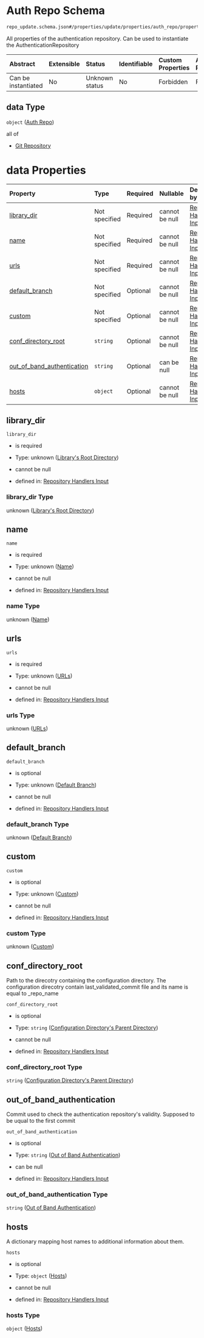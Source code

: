 # Auth Repo Schema

```txt
repo_update.schema.json#/properties/update/properties/auth_repo/properties/data
```

All properties of the authentication repository. Can be used to instantiate the AuthenticationRepository

| Abstract            | Extensible | Status         | Identifiable | Custom Properties | Additional Properties | Access Restrictions | Defined In                                                                           |
| :------------------ | :--------- | :------------- | :----------- | :---------------- | :-------------------- | :------------------ | :----------------------------------------------------------------------------------- |
| Can be instantiated | No         | Unknown status | No           | Forbidden         | Forbidden             | none                | [repo-update.schema.json*](docs/repo-update.schema.json "open original schema") |

## data Type

`object` ([Auth Repo](repo-update-properties-update-data-properties-auth-repo-with-update-details-properties-auth-repo.md))

all of

*   [Git Repository](repo-update-definitions-git-repository.md "check type definition")

# data Properties

| Property                                                  | Type          | Required | Nullable       | Defined by                                                                                                                                                                                                                                                                                             |
| :-------------------------------------------------------- | :------------ | :------- | :------------- | :----------------------------------------------------------------------------------------------------------------------------------------------------------------------------------------------------------------------------------------------------------------------------------------------------- |
| [library_dir](#library_dir)                               | Not specified | Required | cannot be null | [Repository Handlers Input](repo-update-properties-update-data-properties-auth-repo-with-update-details-properties-auth-repo-properties-librarys-root-directory.md "repo_update.schema.json#/properties/update/properties/auth_repo/properties/data/properties/library_dir")                           |
| [name](#name)                                             | Not specified | Required | cannot be null | [Repository Handlers Input](repo-update-properties-update-data-properties-auth-repo-with-update-details-properties-auth-repo-properties-name.md "repo_update.schema.json#/properties/update/properties/auth_repo/properties/data/properties/name")                                                     |
| [urls](#urls)                                             | Not specified | Required | cannot be null | [Repository Handlers Input](repo-update-properties-update-data-properties-auth-repo-with-update-details-properties-auth-repo-properties-urls.md "repo_update.schema.json#/properties/update/properties/auth_repo/properties/data/properties/urls")                                                     |
| [default_branch](#default_branch)                         | Not specified | Optional | cannot be null | [Repository Handlers Input](repo-update-properties-update-data-properties-auth-repo-with-update-details-properties-auth-repo-properties-default-branch.md "repo_update.schema.json#/properties/update/properties/auth_repo/properties/data/properties/default_branch")                                 |
| [custom](#custom)                                         | Not specified | Optional | cannot be null | [Repository Handlers Input](repo-update-properties-update-data-properties-auth-repo-with-update-details-properties-auth-repo-properties-custom.md "repo_update.schema.json#/properties/update/properties/auth_repo/properties/data/properties/custom")                                                 |
| [conf_directory_root](#conf_directory_root)               | `string`      | Optional | cannot be null | [Repository Handlers Input](repo-update-properties-update-data-properties-auth-repo-with-update-details-properties-auth-repo-properties-configuration-directorys-parent-directory.md "repo_update.schema.json#/properties/update/properties/auth_repo/properties/data/properties/conf_directory_root") |
| [out_of_band_authentication](#out_of_band_authentication) | `string`      | Optional | can be null    | [Repository Handlers Input](repo-update-properties-update-data-properties-auth-repo-with-update-details-properties-auth-repo-properties-out-of-band-authentication.md "repo_update.schema.json#/properties/update/properties/auth_repo/properties/data/properties/out_of_band_authentication")         |
| [hosts](#hosts)                                           | `object`      | Optional | cannot be null | [Repository Handlers Input](repo-update-properties-update-data-properties-auth-repo-with-update-details-properties-auth-repo-properties-hosts.md "repo_update.schema.json#/properties/update/properties/auth_repo/properties/data/properties/hosts")                                                   |

## library_dir



`library_dir`

*   is required

*   Type: unknown ([Library's Root Directory](repo-update-properties-update-data-properties-auth-repo-with-update-details-properties-auth-repo-properties-librarys-root-directory.md))

*   cannot be null

*   defined in: [Repository Handlers Input](repo-update-properties-update-data-properties-auth-repo-with-update-details-properties-auth-repo-properties-librarys-root-directory.md "repo_update.schema.json#/properties/update/properties/auth_repo/properties/data/properties/library_dir")

### library_dir Type

unknown ([Library's Root Directory](repo-update-properties-update-data-properties-auth-repo-with-update-details-properties-auth-repo-properties-librarys-root-directory.md))

## name



`name`

*   is required

*   Type: unknown ([Name](repo-update-properties-update-data-properties-auth-repo-with-update-details-properties-auth-repo-properties-name.md))

*   cannot be null

*   defined in: [Repository Handlers Input](repo-update-properties-update-data-properties-auth-repo-with-update-details-properties-auth-repo-properties-name.md "repo_update.schema.json#/properties/update/properties/auth_repo/properties/data/properties/name")

### name Type

unknown ([Name](repo-update-properties-update-data-properties-auth-repo-with-update-details-properties-auth-repo-properties-name.md))

## urls



`urls`

*   is required

*   Type: unknown ([URLs](repo-update-properties-update-data-properties-auth-repo-with-update-details-properties-auth-repo-properties-urls.md))

*   cannot be null

*   defined in: [Repository Handlers Input](repo-update-properties-update-data-properties-auth-repo-with-update-details-properties-auth-repo-properties-urls.md "repo_update.schema.json#/properties/update/properties/auth_repo/properties/data/properties/urls")

### urls Type

unknown ([URLs](repo-update-properties-update-data-properties-auth-repo-with-update-details-properties-auth-repo-properties-urls.md))

## default_branch



`default_branch`

*   is optional

*   Type: unknown ([Default Branch](repo-update-properties-update-data-properties-auth-repo-with-update-details-properties-auth-repo-properties-default-branch.md))

*   cannot be null

*   defined in: [Repository Handlers Input](repo-update-properties-update-data-properties-auth-repo-with-update-details-properties-auth-repo-properties-default-branch.md "repo_update.schema.json#/properties/update/properties/auth_repo/properties/data/properties/default_branch")

### default_branch Type

unknown ([Default Branch](repo-update-properties-update-data-properties-auth-repo-with-update-details-properties-auth-repo-properties-default-branch.md))

## custom



`custom`

*   is optional

*   Type: unknown ([Custom](repo-update-properties-update-data-properties-auth-repo-with-update-details-properties-auth-repo-properties-custom.md))

*   cannot be null

*   defined in: [Repository Handlers Input](repo-update-properties-update-data-properties-auth-repo-with-update-details-properties-auth-repo-properties-custom.md "repo_update.schema.json#/properties/update/properties/auth_repo/properties/data/properties/custom")

### custom Type

unknown ([Custom](repo-update-properties-update-data-properties-auth-repo-with-update-details-properties-auth-repo-properties-custom.md))

## conf_directory_root

Path to the direcotry containing the configuration directory. The configuration direcotry contain last_validated_commit file and its name is equal to \_repo_name

`conf_directory_root`

*   is optional

*   Type: `string` ([Configuration Directory's Parent Directory](repo-update-properties-update-data-properties-auth-repo-with-update-details-properties-auth-repo-properties-configuration-directorys-parent-directory.md))

*   cannot be null

*   defined in: [Repository Handlers Input](repo-update-properties-update-data-properties-auth-repo-with-update-details-properties-auth-repo-properties-configuration-directorys-parent-directory.md "repo_update.schema.json#/properties/update/properties/auth_repo/properties/data/properties/conf_directory_root")

### conf_directory_root Type

`string` ([Configuration Directory's Parent Directory](repo-update-properties-update-data-properties-auth-repo-with-update-details-properties-auth-repo-properties-configuration-directorys-parent-directory.md))

## out_of_band_authentication

Commit used to check the authentication repository's validity. Supposed to be uqual to the first commit

`out_of_band_authentication`

*   is optional

*   Type: `string` ([Out of Band Authentication](repo-update-properties-update-data-properties-auth-repo-with-update-details-properties-auth-repo-properties-out-of-band-authentication.md))

*   can be null

*   defined in: [Repository Handlers Input](repo-update-properties-update-data-properties-auth-repo-with-update-details-properties-auth-repo-properties-out-of-band-authentication.md "repo_update.schema.json#/properties/update/properties/auth_repo/properties/data/properties/out_of_band_authentication")

### out_of_band_authentication Type

`string` ([Out of Band Authentication](repo-update-properties-update-data-properties-auth-repo-with-update-details-properties-auth-repo-properties-out-of-band-authentication.md))

## hosts

A dictionary mapping host names to additional information about them.

`hosts`

*   is optional

*   Type: `object` ([Hosts](repo-update-properties-update-data-properties-auth-repo-with-update-details-properties-auth-repo-properties-hosts.md))

*   cannot be null

*   defined in: [Repository Handlers Input](repo-update-properties-update-data-properties-auth-repo-with-update-details-properties-auth-repo-properties-hosts.md "repo_update.schema.json#/properties/update/properties/auth_repo/properties/data/properties/hosts")

### hosts Type

`object` ([Hosts](repo-update-properties-update-data-properties-auth-repo-with-update-details-properties-auth-repo-properties-hosts.md))
